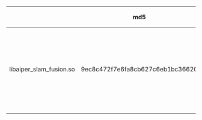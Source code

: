 |                         | md5                              | 说明               |
| ----------------------- | -------------------------------- | ------------------ |
| libaiper_slam_fusion.so | 9ec8c472f7e6fa8cb627c6eb1bc36620 | 默认打开重定位模式 |
|                         |                                  |                    |
